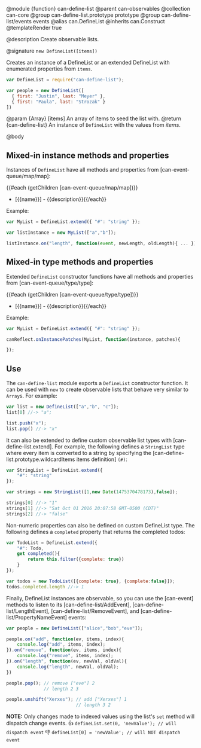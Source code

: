 @module {function} can-define-list
@parent can-observables
@collection can-core
@group can-define-list.prototype prototype
@group can-define-list/events events
@alias can.DefineList
@inherits can.Construct
@templateRender true


@description Create observable lists.

@signature `new DefineList([items])`

Creates an instance of a DefineList or an extended DefineList with enumerated properties from `items`.

```js
var DefineList = require("can-define-list");

var people = new DefineList([
  { first: "Justin", last: "Meyer" },
  { first: "Paula", last: "Strozak" }
])
```

  @param {Array} [items] An array of items to seed the list with.
  @return {can-define-list} An instance of `DefineList` with the values from _items_.

@body

## Mixed-in instance methods and properties

Instances of `DefineList` have all methods and properties from
[can-event-queue/map/map]:

{{#each (getChildren [can-event-queue/map/map])}}
- [{{name}}] - {{description}}{{/each}}

Example:

```js
var MyList = DefineList.extend({ "#": "string" });

var listInstance = new MyList(["a","b"]);

listInstance.on("length", function(event, newLength, oldLength){ ... });
```


## Mixed-in type methods and properties

Extended `DefineList` constructor functions have all methods and properties from
[can-event-queue/type/type]:

{{#each (getChildren [can-event-queue/type/type])}}
- [{{name}}] - {{description}}{{/each}}

Example:

```js
var MyList = DefineList.extend({ "#": "string" });

canReflect.onInstancePatches(MyList, function(instance, patches){

});
```

## Use

The `can-define-list` module exports a `DefineList` constructor function.  It can be used
with `new` to create observable lists that behave very similar to `Array`s.  For example:

```js
var list = new DefineList(["a","b", "c"]);
list[0] //-> "a";

list.push("x");
list.pop() //-> "x"
```

It can also be extended to define custom observable list types with
[can-define-list.extend].  For example, the following defines a `StringList` type
where every item is converted to a string by specifying the [can-define-list.prototype.wildcardItems items definition] `(#)`:

```js
var StringList = DefineList.extend({
	"#": "string"
});

var strings = new StringList([1,new Date(1475370478173),false]);

strings[0] //-> "1"
strings[1] //-> "Sat Oct 01 2016 20:07:58 GMT-0500 (CDT)"
strings[2] //-> "false"
```

Non-numeric properties can also be defined on custom DefineList type.  The following
defines a `completed` property that returns the completed todos:

```js
var TodoList = DefineList.extend({
	"#": Todo,
	get completed(){
		return this.filter({complete: true})
	}
});

var todos = new TodoList([{complete: true}, {complete:false}]);
todos.completed.length //-> 1
```

Finally, DefineList instances are observable, so you can use the [can-event]
methods to listen to its [can-define-list/AddEvent],
[can-define-list/LengthEvent], [can-define-list/RemoveEvent],
and [can-define-list/PropertyNameEvent] events:

```js
var people = new DefineList(["alice","bob","eve"]);

people.on("add", function(ev, items, index){
	console.log("add", items, index);
}).on("remove", function(ev, items, index){
	console.log("remove", items, index);
}).on("length", function(ev, newVal, oldVal){
	console.log("length", newVal, oldVal);
})

people.pop(); // remove ["eve"] 2
              // length 2 3

people.unshift("Xerxes"); // add ["Xerxes"] 1
                          // length 3 2
```

__NOTE:__ Only changes made to indexed values using the list's `set` method will dispatch change events.
👍  `defineList.set(0, 'newValue'); // will dispatch event`
👎  `defineList[0] = 'newValue'; // will NOT dispatch event`
